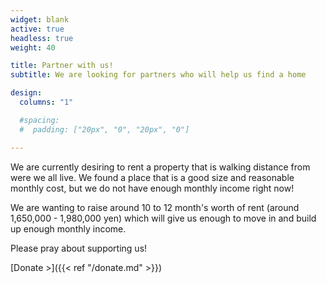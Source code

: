 ```yaml
---
widget: blank
active: true
headless: true
weight: 40

title: Partner with us!
subtitle: We are looking for partners who will help us find a home

design:
  columns: "1"

  #spacing:
  #  padding: ["20px", "0", "20px", "0"]

---
```


We are currently desiring to rent a property that is walking distance from were we all live. We found a place that is a good size and reasonable monthly cost, but we do not have enough monthly income right now!

We are wanting to raise around 10 to 12 month's worth of rent (around 1,650,000 - 1,980,000 yen) which will give us enough to move in and build up enough monthly income.

Please pray about supporting us!

[Donate >]({{< ref "/donate.md" >}})
